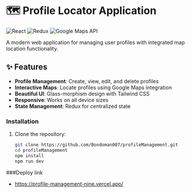 # 🗺️ Profile Locator Application

![React](https://img.shields.io/badge/React-18.2.0-blue)
![Redux](https://img.shields.io/badge/Redux-4.2.0-purple)
![Google Maps API](https://img.shields.io/badge/Google_Maps_API-v3.0-lightgrey)

A modern web application for managing user profiles with integrated map location functionality.

## ✨ Features
- **Profile Management**: Create, view, edit, and delete profiles
- **Interactive Maps**: Locate profiles using Google Maps integration
- **Beautiful UI**: Glass-morphism design with Tailwind CSS
- **Responsive**: Works on all device sizes
- **State Management**: Redux for centralized state



### Installation
1. Clone the repository:
   ```bash
   git clone https://github.com/Bondoman007/profileManagement.git
   cd profileManagement
   npm install
   npm run dev

###Deploy link 
- https://profile-management-nine.vercel.app/
